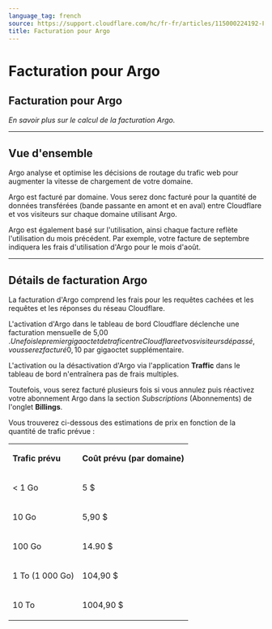 ```yaml
---
language_tag: french
source: https://support.cloudflare.com/hc/fr-fr/articles/115000224192-Facturation-pour-Argo
title: Facturation pour Argo
---
```


# Facturation pour Argo

## Facturation pour Argo

_En savoir plus sur le calcul de la facturation Argo._

___

## Vue d'ensemble

Argo analyse et optimise les décisions de routage du trafic web pour augmenter la vitesse de chargement de votre domaine.

Argo est facturé par domaine. Vous serez donc facturé pour la quantité de données transférées (bande passante en amont et en aval) entre Cloudflare et vos visiteurs sur chaque domaine utilisant Argo.

Argo est également basé sur l'utilisation, ainsi chaque facture reflète l'utilisation du mois précédent. Par exemple, votre facture de septembre indiquera les frais d'utilisation d'Argo pour le mois d'août.

___

## Détails de facturation Argo

La facturation d'Argo comprend les frais pour les requêtes cachées et les requêtes et les réponses du réseau Cloudflare.

L'activation d'Argo dans le tableau de bord Cloudflare déclenche une facturation mensuelle de 5,00 $. Une fois le premier gigaoctet de trafic entre Cloudflare et vos visiteurs dépassé, vous serez facturé 0,10 $ par gigaoctet supplémentaire.

L'activation ou la désactivation d'Argo via l'application **Traffic** dans le tableau de bord n'entraînera pas de frais multiples.

Toutefois, vous serez facturé plusieurs fois si vous annulez puis réactivez votre abonnement Argo dans la section _Subscriptions_ (Abonnements) de l'onglet **Billings**.

Vous trouverez ci-dessous des estimations de prix en fonction de la quantité de trafic prévue :

<table><tbody><tr><td><p><strong>Trafic prévu</strong></p></td><td><p><strong>Coût prévu (par domaine)</strong></p></td></tr><tr><td><p>&lt; 1 Go</p></td><td><p>5&nbsp;$</p></td></tr><tr><td><p>10 Go</p></td><td><p>5,90&nbsp;$</p></td></tr><tr><td><p>100 Go</p></td><td><p>14.90 $</p></td></tr><tr><td><p>1 To (1 000 Go)</p></td><td><p>104,90&nbsp;$</p></td></tr><tr><td><p>10 To</p></td><td><p>1004,90 $</p></td></tr></tbody></table>

